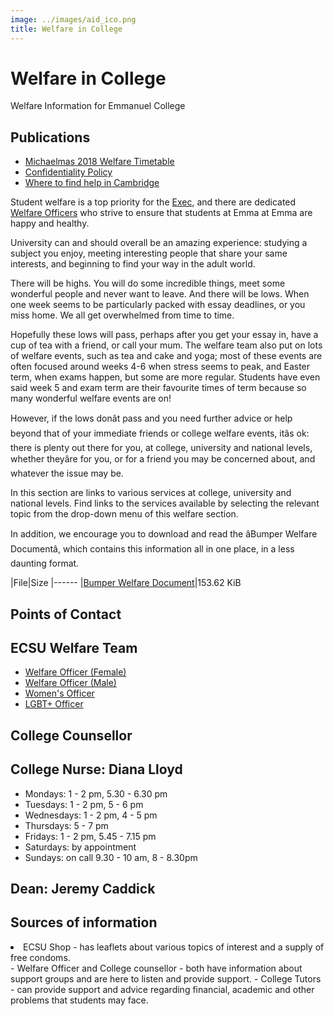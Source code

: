 ```yaml
---
image: ../images/aid_ico.png
title: Welfare in College
---
```



# Welfare in College

Welfare Information for Emmanuel College

## Publications

-  [Michaelmas 2018 Welfare Timetable](https://docs.google.com/spreadsheets/d/1opg-hyhcIRuzj_qXwufq3q8orcjOfaGdiWIEvUXyrRI/edit#gid=0)
-  [Confidentiality Policy](https://docs.google.com/document/d/1RYgyNXiyxQ35xMOq1CPx5qQaL0qXWZy9RnuzNpn4OQI/edit)
-  [Where to find help in Cambridge](https://docs.google.com/document/d/1xW7WGbrafSBJ3iPO51HIeM3tX8UTuBHm0Sp1YAfFPZ8/edit)

Student welfare is a top priority for the [Exec](exec.html), and there are dedicated [Welfare Officers](female_welfare.html) who strive to ensure that students at Emma at Emma are happy and healthy.

University can and should overall be an amazing experience: studying a subject you enjoy, meeting interesting people that share your same interests, and beginning to find your way in the adult world.

There will be highs. You will do some incredible things, meet some wonderful people and never want to leave. And there will be lows. When one week seems to be particularly packed with essay deadlines, or you miss home. We all get overwhelmed from time to time.

Hopefully these lows will pass, perhaps after you get your essay in, have a cup of tea with a friend, or call your mum. The welfare team also put on lots of welfare events, such as tea and cake and yoga; most of these events are often focused around weeks 4-6 when stress seems to peak, and Easter term, when exams happen, but some are more regular. Students have even said week 5 and exam term are their favourite times of term because so many wonderful welfare events are on!

However, if the lows donât pass and you need further advice or help beyond that of your immediate friends or college welfare events, itâs ok: there is plenty out there for you, at college, university and national levels, whether theyâre for you, or for a friend you may be concerned about, and whatever the issue may be.

In this section are links to various services at college, university and national levels. Find links to the services available by selecting the relevant topic from the drop-down menu of this welfare section.

In addition, we encourage you to download and read the âBumper Welfare Documentâ, which contains this information all in one place, in a less daunting format.

|File|Size
|------
|[Bumper Welfare Document](../pdf/bumperwelfare.pdf)|153.62 KiB

## Points of Contact

## ECSU Welfare Team

- [Welfare Officer (Female)](female_welfare.html)
- [Welfare Officer (Male)](male_welfare.html)
- [Women's Officer](womens_officer.html)
- [LGBT+ Officer](lgbt_officer.html)

## College Counsellor

## College Nurse: Diana Lloyd

- Mondays: 1 - 2 pm, 5.30 - 6.30 pm
- Tuesdays: 1 - 2 pm, 5 - 6 pm 
- Wednesdays: 1 - 2 pm, 4 - 5 pm
- Thursdays: 5 - 7 pm
- Fridays: 1 - 2 pm, 5.45 - 7.15 pm
- Saturdays: by appointment
- Sundays: on call 9.30 - 10 am, 8 - 8.30pm

## Dean: Jeremy Caddick

## Sources of information

<li>ECSU Shop - has leaflets about various topics of interest and a supply of free condoms.
        </li>- Welfare Officer and College counsellor - both have information about support groups and are here to listen and provide support.
- College Tutors - can provide support and advice regarding financial, academic and other problems that students may face.